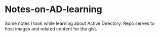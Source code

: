 # Notes-on-AD-learning
Some notes I took while learning about Active Directory. Repo serves to host images and related content for the gist.
